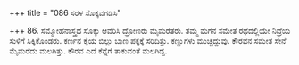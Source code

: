 +++
title = "086 ಸರಳ ಸೊಕ್ಕವಗಡಿಸಿ"

+++
86. ಸಮ್ಮೋಹನಾಸ್ತ್ರದ ಸೊಕ್ಕು ಆವರಿಸಿ ದ್ರೋಣರು ಮೈಮರೆತರು. ತಮ್ಮ ಮಗನ ಸಮೇತ ರಥದಲ್ಲಿಯೇ ನಿದ್ರೆಯ ಸುಳಿಗೆ ಸಿಕ್ಕಿಕೊಂಡರು. ಕರ್ಣನ  ಕೈಯ ಬಿಲ್ಲು ಬಾಣ ಪಕ್ಕಕ್ಕೆ ಸರಿದಿತ್ತು. ಕಣ್ಣುಗಳು ಮುಚ್ಚಿದ್ದುವು. ಕೌರವನ ಸಮೇತ ಸೇನೆ ಮೈಮರೆದು ಮಲಗಿತ್ತು. ಕೌರವ ಎದೆ ಕೆನ್ನೆಗೆ ತಾಕುವಂತೆ ಮಲಗಿದ್ದ.